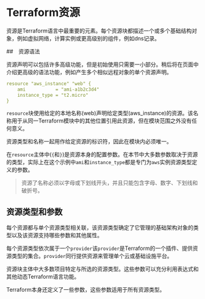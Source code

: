 # Terraform资源

资源是Terraform语言中最重要的元素。每个资源块都描述一个或多个基础结构对象，例如虚拟网络，计算实例或更高级别的组件，例如dns记录。

##　资源语法

资源声明可以包括许多高级功能，但是初始使用只需要一小部分。稍后将在页面中介绍更高级的语法功能，例如产生多个相似远程对象的单个资源声明。

```yaml
resource "aws_instance" "web" {
	ami	          = "ami-a1b2c3d4"
	instance_type = "t2.micro"
}
```

`resource`块使用给定的本地名称(web)声明给定类型(aws_instance)的资源。该名称用于从同一Terraform模块中的其他位置引用此资源，但在模块范围之外没有任何意义。

资源类型和名称一起用作给定资源的标识符，因此在模块内必须唯一。

在`resource`主体中(`{`和`}`)是资源本身的配置参数。在本节中大多数参数取决于资源的类型，实际上在这个示例中`ami`和`instance_type`都是专门为`aws`实例资源类型定义的参数。

> 资源了名称必须以字母或下划线开头，并且只能包含字母、数字、下划线和破折号。

## 资源类型和参数

每个资源都与单个资源类型相关联，该资源类型确定了它管理的基础架构对象的类型以及该资源支持哪些参数和其他属性。

每个资源类型依次属于一个`provider`该`provider`是Terraform的一个插件、提供资源类型的集合。`provider`同行提供资源来管理单个云或基础设施平台。

资源块主体中大多数项目特定与所选的资源类型。这些参数可以充分利用表达式和其他动态Terraform语言功能。

Terraform本身还定义了一些参数，这些参数适用于所有资源类型。

